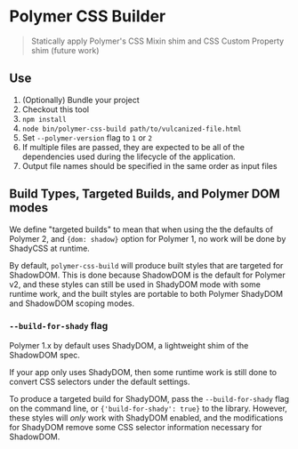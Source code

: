 # Polymer CSS Builder
> Statically apply Polymer's CSS Mixin shim and CSS Custom Property shim (future work)

## Use
1. (Optionally) Bundle your project
1. Checkout this tool
1. `npm install`
1. `node bin/polymer-css-build path/to/vulcanized-file.html`
1. Set `--polymer-version` flag to `1` or `2`
1. If multiple files are passed, they are expected to be all of the dependencies used during the lifecycle of the application.
1. Output file names should be specified in the same order as input files

## Build Types, Targeted Builds, and Polymer DOM modes

We define "targeted builds" to mean that when using the the defaults of Polymer 2, and `{dom: shadow}` option for Polymer 1,
no work will be done by ShadyCSS at runtime.

By default, `polymer-css-build` will produce built styles that are targeted for ShadowDOM.
This is done because ShadowDOM is the default for Polymer v2, and these styles can still be used in ShadyDOM mode with some runtime work,
and the built styles are portable to both Polymer ShadyDOM and ShadowDOM scoping modes.

### `--build-for-shady` flag
Polymer 1.x by default uses ShadyDOM, a lightweight shim of the ShadowDOM spec.

If your app only uses ShadyDOM, then some runtime work is still done to convert CSS selectors under the default settings.

To produce a targeted build for ShadyDOM, pass the `--build-for-shady` flag on the command line, or `{'build-for-shady': true}` to the library.
However, these styles will _only_ work with ShadyDOM enabled, and the modifications for ShadyDOM remove some CSS selector information necessary for ShadowDOM.
